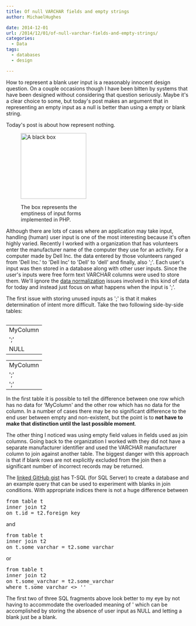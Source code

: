 ```yaml
---
title: Of null VARCHAR fields and empty strings
author: MichaelHughes

date: 2014-12-01
url: /2014/12/01/of-null-varchar-fields-and-empty-strings/
categories:
  - Data
tags:
  - databases
  - design

---
```

How to represent a blank user input is a reasonably innocent design question. On a couple occasions though I have been bitten by systems that have been designed without considering that question seriously. Maybe it's a clear choice to some, but today's post makes an argument that in representing an empty input as a null is better than using a empty or blank string.

<!--more-->

Today's post is about how represent nothing.<figure class="wp-caption aligncenter" id="attachment_281" style="width: 179px">

[<img alt="A black box" class="wp-image-281" height="179" src="//codinginthetrenches.com/wp-content/uploads/2014/11/blackbox.png" style="background-color: white;" width="179"/>][1]<figcaption class="wp-caption-text">The box represents the emptiness of input forms implemented in PHP.</figcaption></figure> 

Although there are lots of cases where an application may take input, handling (human) user input is one of the most interesting because it's often highly varied. Recently I worked with a organization that has volunteers enter the manufacturer name of the computer they use for an activity. For a computer made by Dell Inc. the data entered by those volunteers ranged from 'Dell Inc.' to 'Dell Inc' to 'Dell' to 'dell' and finally, also ';'. Each user's input was then stored in a database along with other user inputs. Since the user's inputs were free form text VARCHAR columns were used to store them. We'll ignore the [data normalization][2] issues involved in this kind of data for today and instead just focus on what happens when the input is ';'.

The first issue with storing unused inputs as ';' is that it makes determination of intent more difficult. Take the two following side-by-side tables:

<table style="float: left;">
  <tr>
    <td>
      MyColumn
    </td>
  </tr>
  
  <tr>
    <td>
      ';'
    </td>
  </tr>
  
  <tr>
    <td>
      NULL
    </td>
  </tr>
</table>
<table>
  <tr>
    <td>
      MyColumn
    </td>
  </tr>
  
  <tr>
    <td>
      ';'
    </td>
  </tr>
  
  <tr>
    <td>
      ';'
    </td>
</tr>
</table>

In the first table it is possible to tell the difference between one row which has no data for ‘MyColumn' and the other row which has no data for the column. In a number of cases there may be no significant difference to the end user between empty and non-existent, but the point is to **not have to make that distinction until the last possible moment**.

The other thing I noticed was using empty field values in fields used as join columns. Going back to the organization I worked with they did not have a separate manufacturer identifier and used the VARCHAR manufacturer column to join against another table. The biggest danger with this approach is that if blank rows are not explicitly excluded from the join then a significant number of incorrect records may be returned.

The [linked GitHub gist][3] has T-SQL (for SQL Server) to create a database and an example query that can be used to experiment with blanks in join conditions. With appropriate indices there is not a huge difference between

<pre>from table t 
inner join t2 
on t.id = t2.foreign_key</pre>

and

<pre>from table t 
inner join t2 
on t.some_varchar = t2.some_varchar</pre>

or

<pre>from table t 
inner join t2 
on t.some_varchar = t2.some_varchar
where t.some_varchar &lt;&gt; ''</pre>

The first two of three SQL fragments above look better to my eye by not having to accommodate the overloaded meaning of ' which can be accomplished by storing the absence of user input as NULL and letting a blank just be a blank.

 [1]: //codinginthetrenches.com/wp-content/uploads/2014/11/blackbox.png
 [2]: http://en.wikipedia.org/wiki/Data_normalization
 [3]: https://gist.github.com/msh9/8e75f2d2c66d939f7701